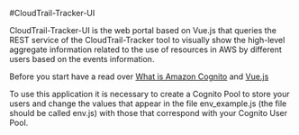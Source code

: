 #CloudTrail-Tracker-UI 

CloudTrail-Tracker-UI is the web portal based on Vue.js that queries the REST service of the CloudTrail-Tracker tool to visually show the high-level aggregate information related to the use of resources in AWS by different users based on the events information.


Before you start have a read over [What is Amazon Cognito](http://docs.aws.amazon.com/cognito/latest/developerguide/what-is-amazon-cognito.html) and [Vue.js](https://vuejs.org/)

To use this application it is necessary to create a Cognito Pool to store your users and change the values that appear in the file env_example.js (the file should be called env.js) with those that correspond with your Cognito User Pool.